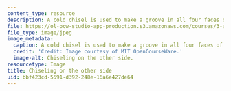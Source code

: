 ```yaml
---
content_type: resource
description: A cold chisel is used to make a groove in all four faces of the bar.
file: https://ol-ocw-studio-app-production.s3.amazonaws.com/courses/3-a04-modern-blacksmithing-and-physical-metallurgy-fall-2008/bbf423cd5591d392248e16a6e427de64_106.jpg
file_type: image/jpeg
image_metadata:
  caption: A cold chisel is used to make a groove in all four faces of the bar.
  credit: 'Credit: Image courtesy of MIT OpenCourseWare.'
  image-alt: Chiseling on the other side.
resourcetype: Image
title: Chiseling on the other side
uid: bbf423cd-5591-d392-248e-16a6e427de64
---
```

